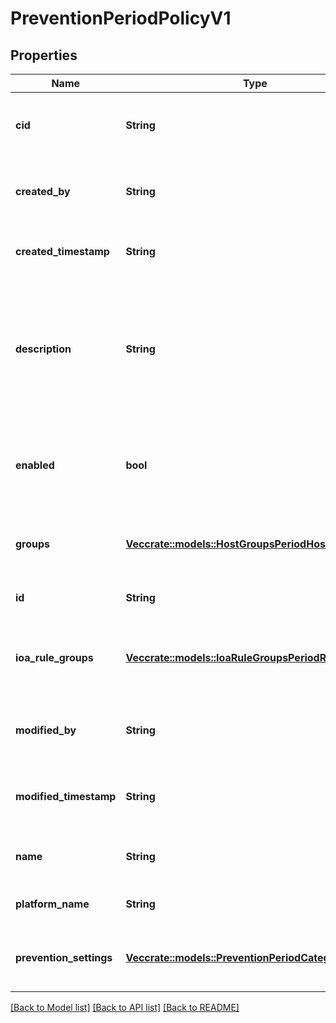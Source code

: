# PreventionPeriodPolicyV1

## Properties

Name | Type | Description | Notes
------------ | ------------- | ------------- | -------------
**cid** | **String** | The customer id associated with the policy |
**created_by** | **String** | The email of the user which created the policy |
**created_timestamp** | **String** | The time at which the policy was created |
**description** | **String** | The description of a policy. Use this field to provide a high level summary of what this policy enforces |
**enabled** | **bool** | If a policy is enabled it will be used during the course of policy evaluation |
**groups** | [**Vec<crate::models::HostGroupsPeriodHostGroupV1>**](host_groups.HostGroupV1.md) | The groups that are currently attached to the policy |
**id** | **String** | The unique id of the policy |
**ioa_rule_groups** | [**Vec<crate::models::IoaRuleGroupsPeriodRuleGroupV1>**](ioa_rule_groups.RuleGroupV1.md) | The IOA rule groups that are currently attached to the policy |
**modified_by** | **String** | The email of the user which last modified the policy |
**modified_timestamp** | **String** | The time at which the policy was last modified |
**name** | **String** | The human readable name of the policy |
**platform_name** | **String** | The name of the platform |
**prevention_settings** | [**Vec<crate::models::PreventionPeriodCategoryRespV1>**](prevention.CategoryRespV1.md) | A category of settings in a prevention policy |

[[Back to Model list]](../README.md#documentation-for-models) [[Back to API list]](../README.md#documentation-for-api-endpoints) [[Back to README]](../README.md)
